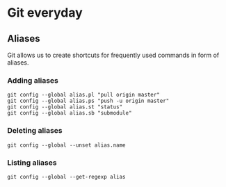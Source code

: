 # Git everyday 


## Aliases

Git allows us to create shortcuts for frequently used commands in form of aliases. 

### Adding aliases
	git config --global alias.pl "pull origin master"
	git config --global alias.ps "push -u origin master"
	git config --global alias.st "status" 
	git config --global alias.sb "submodule"
	
### Deleting aliases

	git config --global --unset alias.name
	

### Listing aliases

	git config --global --get-regexp alias